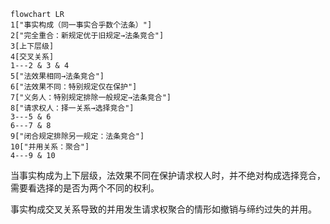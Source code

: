```mermaid
flowchart LR
1["事实构成（同一事实合乎数个法条）"]
2["完全重合：新规定优于旧规定→法条竞合"]
3[上下层级]
4[交叉关系]
1---2 & 3 & 4
5["法效果相同→法条竞合"]
6["法效果不同：特别规定仅在保护"]
7["义务人：特别规定排除一般规定→法条竞合"]
8["请求权人：择一关系→选择竞合"]
3---5 & 6
6---7 & 8
9["闭合规定排除另一规定：法条竞合"]
10["并用关系：聚合"]
4---9 & 10
```
当事实构成为上下层级，法效果不同在保护请求权人时，并不绝对构成选择竞合，需要看选择的是否为两个不同的权利。

事实构成交叉关系导致的并用发生请求权聚合的情形如撤销与缔约过失的并用。